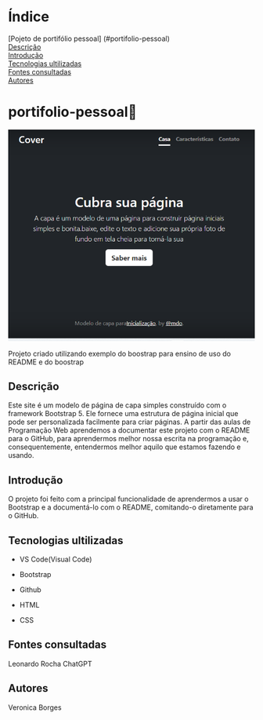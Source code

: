 # Índice

[Pojeto de portifólio pessoal] (#portifolio-pessoal)  
[Descrição](#descri%C3%A7%C3%A3o)  
[Introdução](#introdução)    
[Tecnologias ultilizadas ](#tecnologias-ultilizadas)  
[Fontes consultadas ](#fontes-consultadas)  
[Autores](#autores)  

# portifolio-pessoal🍓

![Capa do projeto](img/Captura%20de%20tela.png)

Projeto criado utilizando exemplo do boostrap para ensino de uso do README e do boostrap

## Descrição 
Este site é um modelo de página de capa simples construído com o framework Bootstrap 5. Ele fornece uma estrutura de página inicial que pode ser personalizada facilmente para criar páginas. A partir das aulas de Programação Web aprendemos a documentar este projeto com o README para o GitHub, para aprendermos melhor nossa escrita na programação e, consequentemente, entendermos melhor aquilo que estamos fazendo e usando.


## Introdução
O projeto foi feito com a principal funcionalidade de aprendermos a usar o Bootstrap e a documentá-lo com o README, comitando-o diretamente para o GitHub.

## Tecnologias ultilizadas 

 * VS Code(Visual Code)

 * Bootstrap

 * Github

 * HTML

 * CSS

## Fontes consultadas 
Leonardo Rocha 
ChatGPT

## Autores 
Veronica Borges